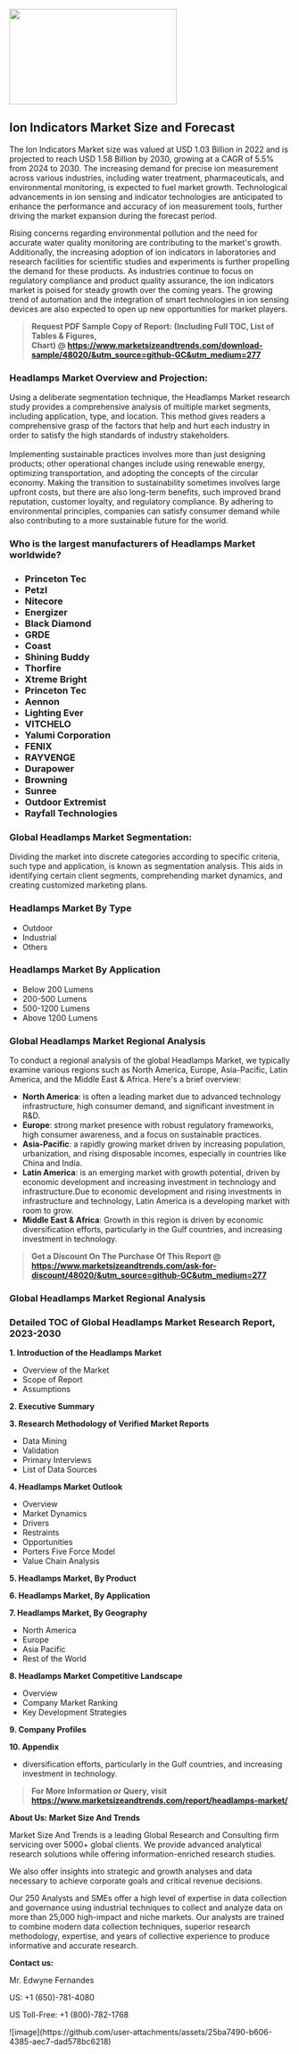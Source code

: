 <p><img class="alignnone size-medium wp-image-20088" src="https://ffe5etoiles.com/wp-content/uploads/2024/12/MST1-300x171.png" alt="" width="300" height="171" /></p><h2>Ion Indicators Market Size and Forecast</h2><p>The Ion Indicators Market size was valued at USD 1.03 Billion in 2022 and is projected to reach USD 1.58 Billion by 2030, growing at a CAGR of 5.5% from 2024 to 2030. The increasing demand for precise ion measurement across various industries, including water treatment, pharmaceuticals, and environmental monitoring, is expected to fuel market growth. Technological advancements in ion sensing and indicator technologies are anticipated to enhance the performance and accuracy of ion measurement tools, further driving the market expansion during the forecast period.</p><p>Rising concerns regarding environmental pollution and the need for accurate water quality monitoring are contributing to the market's growth. Additionally, the increasing adoption of ion indicators in laboratories and research facilities for scientific studies and experiments is further propelling the demand for these products. As industries continue to focus on regulatory compliance and product quality assurance, the ion indicators market is poised for steady growth over the coming years. The growing trend of automation and the integration of smart technologies in ion sensing devices are also expected to open up new opportunities for market players.</p></p><blockquote id="" class=""><strong>Request PDF Sample Copy of Report: (Including Full TOC, List of Tables &amp; Figures, Chart)&nbsp;@&nbsp;<strong><a href="https://www.marketsizeandtrends.com/download-sample/48020/&utm_source=github-GC&utm_medium=277" target="_blank">https://www.marketsizeandtrends.com/download-sample/48020/&utm_source=github-GC&utm_medium=277</a></strong></strong></blockquote><h3 id="" class="">Headlamps Market&nbsp;Overview and Projection:</h3><p id="" class="">Using a deliberate segmentation technique, the Headlamps Market research study provides a comprehensive analysis of multiple market segments, including application, type, and location. This method gives readers a comprehensive grasp of the factors that help and hurt each industry in order to satisfy the high standards of industry stakeholders. <br /> <br />Implementing sustainable practices involves more than just designing products; other operational changes include using renewable energy, optimizing transportation, and adopting the concepts of the circular economy. Making the transition to sustainability sometimes involves large upfront costs, but there are also long-term benefits, such improved brand reputation, customer loyalty, and regulatory compliance. By adhering to environmental principles, companies can satisfy consumer demand while also contributing to a more sustainable future for the world.</p><h3 id="" class="">Who is the largest manufacturers of&nbsp;Headlamps Market worldwide?</h3><h3 class=""><p><ul><li>Princeton Tec </li><li> Petzl </li><li> Nitecore </li><li> Energizer </li><li> Black Diamond </li><li> GRDE </li><li> Coast </li><li> Shining Buddy </li><li> Thorfire </li><li> Xtreme Bright </li><li> Princeton Tec </li><li> Aennon </li><li> Lighting Ever </li><li> VITCHELO </li><li> Yalumi Corporation </li><li> FENIX </li><li> RAYVENGE </li><li> Durapower </li><li> Browning </li><li> Sunree </li><li> Outdoor Extremist </li><li> Rayfall Technologies</li></ul></p></h3><h3 id="" class="">Global&nbsp;Headlamps Market Segmentation:</h3><p id="" class="">Dividing the market into discrete categories according to specific criteria, such type and application, is known as segmentation analysis. This aids in identifying certain client segments, comprehending market dynamics, and creating customized marketing plans.</p><h3 id="" class="">Headlamps Market&nbsp;By Type</h3><p><p><ul><li>Outdoor </li><li> Industrial </li><li> Others</p></li></ul></p></p><h3 id="" class="">Headlamps Market&nbsp;By Application</h3><p class=""><p><ul><li>Below 200 Lumens </li><li> 200-500 Lumens </li><li> 500-1200 Lumens </li><li> Above 1200 Lumens</li></ul></p></p><h3 id="" class="">Global Headlamps Market Regional Analysis</h3><p id="" class="">To conduct a regional analysis of the global Headlamps Market, we typically examine various regions such as North America, Europe, Asia-Pacific, Latin America, and the Middle East &amp; Africa. Here's a brief overview:</p><ul><li><strong>North America</strong>: is often a leading market due to advanced technology infrastructure, high consumer demand, and significant investment in R&amp;D.</li><li><strong>Europe</strong>: strong market presence with robust regulatory frameworks, high consumer awareness, and a focus on sustainable practices.</li><li><strong>Asia-Pacific</strong>: a rapidly growing market driven by increasing population, urbanization, and rising disposable incomes, especially in countries like China and India.</li><li><strong>Latin America</strong>: is an emerging market with growth potential, driven by economic development and increasing investment in technology and infrastructure.Due to economic development and rising investments in infrastructure and technology, Latin America is a developing market with room to grow.</li><li><strong>Middle East &amp; Africa</strong>: Growth in this region is driven by economic diversification efforts, particularly in the Gulf countries, and increasing investment in technology.</li></ul><blockquote id="" class=""><strong>Get a Discount On The Purchase Of This Report @ <strong><a href="https://www.marketsizeandtrends.com/ask-for-discount/48020/&utm_source=github-GC&utm_medium=277" target="_blank">https://www.marketsizeandtrends.com/ask-for-discount/48020/&utm_source=github-GC&utm_medium=277</a></strong></strong></blockquote><h3 id="" class="">Global Headlamps Market Regional Analysis</h3><h3 id="" class="">Detailed TOC of Global Headlamps Market Research Report, 2023-2030</h3><p id="" class=""><strong>1. Introduction of the Headlamps Market</strong></p><ul><li>Overview of the Market</li><li>Scope of Report</li><li>Assumptions</li></ul><p id="" class=""><strong>2. Executive Summary</strong></p><p id="" class=""><strong>3. Research Methodology of Verified Market Reports</strong></p><ul><li>Data Mining</li><li>Validation</li><li>Primary Interviews</li><li>List of Data Sources</li></ul><p id="" class=""><strong>4. Headlamps Market Outlook</strong></p><ul><li>Overview</li><li>Market Dynamics</li><li>Drivers</li><li>Restraints</li><li>Opportunities</li><li>Porters Five Force Model</li><li>Value Chain Analysis</li></ul><p id="" class=""><strong>5. Headlamps Market, By Product</strong></p><p id="" class=""><strong>6. Headlamps Market, By Application</strong></p><p id="" class=""><strong>7. Headlamps Market, By Geography</strong></p><ul><li>North America</li><li>Europe</li><li>Asia Pacific</li><li>Rest of the World</li></ul><p id="" class=""><strong>8. Headlamps Market Competitive Landscape</strong></p><ul><li>Overview</li><li>Company Market Ranking</li><li>Key Development Strategies</li></ul><p id="" class=""><strong>9. Company Profiles</strong></p><p id="" class=""><strong>10. Appendix</strong></p><ul><li>diversification efforts, particularly in the Gulf countries, and increasing investment in technology.</li></ul><blockquote id="" class=""><strong>For More Information or Query, visit <strong><strong><a href="https://www.marketsizeandtrends.com/report/headlamps-market/" target="_blank">https://www.marketsizeandtrends.com/report/headlamps-market/</a></strong></strong></strong></blockquote><p id="" class=""><strong>About Us: Market Size And Trends</strong></p><p id="" class="">Market Size And Trends is a leading Global Research and Consulting firm servicing over 5000+ global clients. We provide advanced analytical research solutions while offering information-enriched research studies.</p><p id="" class="">We also offer insights into strategic and growth analyses and data necessary to achieve corporate goals and critical revenue decisions.</p><p id="" class="">Our 250 Analysts and SMEs offer a high level of expertise in data collection and governance using industrial techniques to collect and analyze data on more than 25,000 high-impact and niche markets. Our analysts are trained to combine modern data collection techniques, superior research methodology, expertise, and years of collective experience to produce informative and accurate research.</p><p id="" class=""><strong>Contact us:</strong></p><p id="" class="">Mr. Edwyne Fernandes</p><p id="" class="">US: +1 (650)-781-4080</p><p id="" class="">US Toll-Free: +1 (800)-782-1768</p>
![image](https://github.com/user-attachments/assets/25ba7490-b606-4385-aec7-dad578bc6218)
